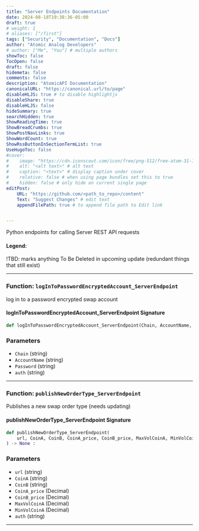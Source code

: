 ```yaml
---
title: "Server Endpoints Documentation"
date: 2024-08-18T19:38:36-05:00
draft: true
# weight: 1
# aliases: ["/first"]
tags: ["Security", "Documentation", "Docs"]
author: "Atomic Analog Developers"
# author: ["Me", "You"] # multiple authors
showToc: false
TocOpen: false
draft: false
hidemeta: false
comments: false
description: "AtomicAPI Documentation"
canonicalURL: "https://canonical.url/to/page"
disableHLJS: true # to disable highlightjs
disableShare: true
disableHLJS: false
hideSummary: true
searchHidden: true
ShowReadingTime: true
ShowBreadCrumbs: true
ShowPostNavLinks: true
ShowWordCount: true
ShowRssButtonInSectionTermList: true
UseHugoToc: false
#cover:
#    image: "https://cdn.iconscout.com/icon/free/png-512/free-atom-31-117013.png?f=avif&w=512&h=512" # image path/url
#    alt: "<alt text>" # alt text
#    caption: "<text>" # display caption under cover
#    relative: false # when using page bundles set this to true
#    hidden: false # only hide on current single page
editPost:
    URL: "https://github.com/<path_to_repo>/content"
    Text: "Suggest Changes" # edit text
    appendFilePath: true # to append file path to Edit link


---
```


Python endpoints for calling Server REST API requests

#### Legend:
 !TBD: marks anything To Be Deleted in upcoming update (redundant things that still exist)

---

### Function: `logInToPasswordEncryptedAccount_ServerEndpoint`

log in to a password encrypted swap account

#### logInToPasswordEncryptedAccount_ServerEndpoint Signature

```python
def logInToPasswordEncryptedAccount_ServerEndpoint(Chain, AccountName, Password, auth) -> None :
```
### Parameters
- `Chain` (string)
- `AccountName` (string)
- `Password` (string)
- `auth` (string)

---
### Function: `publishNewOrderType_ServerEndpoint`

Publishes a new swap order type (needs updating)

#### publishNewOrderType_ServerEndpoint Signature

```python
def publishNewOrderType_ServerEndpoint(
    url, CoinA, CoinB, CoinA_price, CoinB_price, MaxVolCoinA, MinVolCoinA, auth
) -> None :
```
### Parameters

- `url` (string)
- `CoinA` (string)
- `CoinB` (string)
- `CoinA_price` (Decimal)
- `CoinB_price` (Decimal)
- `MaxVolCoinA` (Decimal)
- `MinVolCoinA` (Decimal)
- `auth` (string)

---

